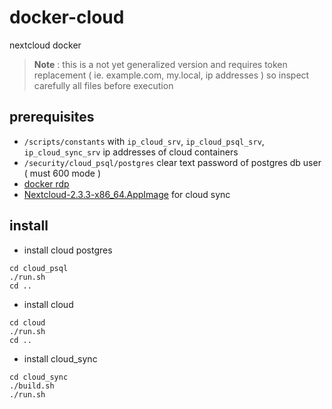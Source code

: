 # docker-cloud

nextcloud docker

> **Note** : this is a not yet generalized version and requires token replacement ( ie. example.com, my.local, ip addresses ) so inspect carefully all files before execution

## prerequisites

- `/scripts/constants` with `ip_cloud_srv`, `ip_cloud_psql_srv`, `ip_cloud_sync_srv` ip addresses of cloud containers
- `/security/cloud_psql/postgres` clear text password of postgres db user ( must 600 mode )
- [docker rdp](https://github.com/devel0/docker-rdp)
- [Nextcloud-2.3.3-x86_64.AppImage](https://nextcloud.com/install/#install-clients) for cloud sync

## install

- install cloud postgres

```
cd cloud_psql
./run.sh
cd ..
```

- install cloud

```
cd cloud
./run.sh
cd ..
```

- install cloud_sync

```
cd cloud_sync
./build.sh
./run.sh
```
